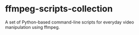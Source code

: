 # ffmpeg-scripts-collection
A set of Python-based command-line scripts for everyday video manipulation using ffmpeg.
